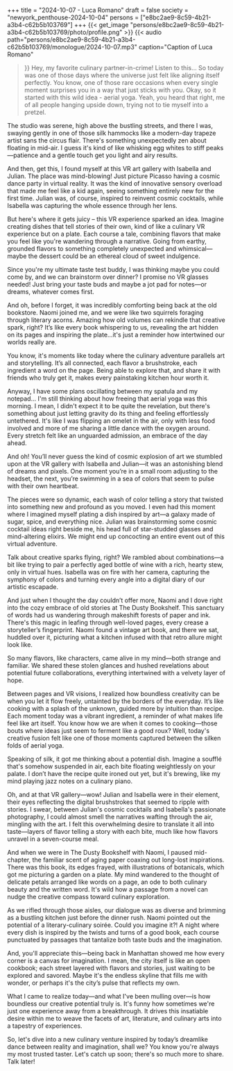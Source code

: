 +++
title = "2024-10-07 - Luca Romano"
draft = false
society = "newyork_penthouse-2024-10-04"
persons = ["e8bc2ae9-8c59-4b21-a3b4-c62b5b103769"]
+++
{{< get_image "persons/e8bc2ae9-8c59-4b21-a3b4-c62b5b103769/photo/profile.png" >}}
{{< audio
    path="persons/e8bc2ae9-8c59-4b21-a3b4-c62b5b103769/monologue/2024-10-07.mp3" 
    caption="Caption of Luca Romano"
>}}
Hey, my favorite culinary partner-in-crime! Listen to this...
So today was one of those days where the universe just felt like aligning itself perfectly. You know, one of those rare occasions when every single moment surprises you in a way that just sticks with you. Okay, so it started with this wild idea - aerial yoga. Yeah, you heard that right, me of all people hanging upside down, trying not to tie myself into a pretzel.

The studio was serene, high above the bustling streets, and there I was, swaying gently in one of those silk hammocks like a modern-day trapeze artist sans the circus flair. There's something unexpectedly zen about floating in mid-air. I guess it's kind of like whisking egg whites to stiff peaks—patience and a gentle touch get you light and airy results.

And then, get this, I found myself at this VR art gallery with Isabella and Julian. The place was mind-blowing! Just picture Picasso having a cosmic dance party in virtual reality. It was the kind of innovative sensory overload that made me feel like a kid again, seeing something entirely new for the first time. Julian was, of course, inspired to reinvent cosmic cocktails, while Isabella was capturing the whole essence through her lens.

But here's where it gets juicy – this VR experience sparked an idea. Imagine creating dishes that tell stories of their own, kind of like a culinary VR experience but on a plate. Each course a tale, combining flavors that make you feel like you're wandering through a narrative. Going from earthy, grounded flavors to something completely unexpected and whimsical—maybe the dessert could be an ethereal cloud of sweet indulgence.

Since you're my ultimate taste test buddy, I was thinking maybe you could come by, and we can brainstorm over dinner? I promise no VR glasses needed! Just bring your taste buds and maybe a jot pad for notes—or dreams, whatever comes first.

And oh, before I forget, it was incredibly comforting being back at the old bookstore. Naomi joined me, and we were like two squirrels foraging through literary acorns. Amazing how old volumes can rekindle that creative spark, right? It’s like every book whispering to us, revealing the art hidden on its pages and inspiring the plate...it's just a reminder how intertwined our worlds really are.

You know, it's moments like today where the culinary adventure parallels art and storytelling. It’s all connected, each flavor a brushstroke, each ingredient a word on the page. Being able to explore that, and share it with friends who truly get it, makes every painstaking kitchen hour worth it.

Anyway, I have some plans oscillating between my spatula and my notepad...
 I'm still thinking about how freeing that aerial yoga was this morning. I mean, I didn't expect it to be quite the revelation, but there's something about just letting gravity do its thing and feeling effortlessly untethered. It's like I was flipping an omelet in the air, only with less food involved and more of me sharing a little dance with the oxygen around. Every stretch felt like an unguarded admission, an embrace of the day ahead.

And oh! You’ll never guess the kind of cosmic explosion of art we stumbled upon at the VR gallery with Isabella and Julian—it was an astonishing blend of dreams and pixels. One moment you’re in a small room adjusting to the headset, the next, you’re swimming in a sea of colors that seem to pulse with their own heartbeat.

The pieces were so dynamic, each wash of color telling a story that twisted into something new and profound as you moved. I even had this moment where I imagined myself plating a dish inspired by art—a galaxy made of sugar, spice, and everything nice. Julian was brainstorming some cosmic cocktail ideas right beside me, his head full of star-studded glasses and mind-altering elixirs. We might end up concocting an entire event out of this virtual adventure.

Talk about creative sparks flying, right? We rambled about combinations—a bit like trying to pair a perfectly aged bottle of wine with a rich, hearty stew, only in virtual hues. Isabella was on fire with her camera, capturing the symphony of colors and turning every angle into a digital diary of our artistic escapade.

And just when I thought the day couldn’t offer more, Naomi and I dove right into the cozy embrace of old stories at The Dusty Bookshelf. This sanctuary of words had us wandering through makeshift forests of paper and ink. There's this magic in leafing through well-loved pages, every crease a storyteller’s fingerprint. Naomi found a vintage art book, and there we sat, huddled over it, picturing what a kitchen infused with that retro allure might look like.

So many flavors, like characters, came alive in my mind—both strange and familiar. We shared these stolen glances and hushed revelations about potential future collaborations, everything intertwined with a velvety layer of hope.

Between pages and VR visions, I realized how boundless creativity can be when you let it flow freely, untainted by the borders of the everyday. It’s like cooking with a splash of the unknown, guided more by intuition than recipe. Each moment today was a vibrant ingredient, a reminder of what makes life feel like art itself.
You know how we are when it comes to cooking—those bouts where ideas just seem to ferment like a good roux? Well, today's creative fusion felt like one of those moments captured between the silken folds of aerial yoga.

Speaking of silk, it got me thinking about a potential dish. Imagine a soufflé that's somehow suspended in air, each bite floating weightlessly on your palate. I don’t have the recipe quite ironed out yet, but it's brewing, like my mind playing jazz notes on a culinary piano. 

Oh, and at that VR gallery—wow! Julian and Isabella were in their element, their eyes reflecting the digital brushstrokes that seemed to ripple with stories. I swear, between Julian's cosmic cocktails and Isabella's passionate photography, I could almost smell the narratives wafting through the air, mingling with the art. I felt this overwhelming desire to translate it all into taste—layers of flavor telling a story with each bite, much like how flavors unravel in a seven-course meal.

And when we were in The Dusty Bookshelf with Naomi, I paused mid-chapter, the familiar scent of aging paper coaxing out long-lost inspirations. There was this book, its edges frayed, with illustrations of botanicals, which got me picturing a garden on a plate. My mind wandered to the thought of delicate petals arranged like words on a page, an ode to both culinary beauty and the written word. It's wild how a passage from a novel can nudge the creative compass toward culinary exploration.

As we rifled through those aisles, our dialogue was as diverse and brimming as a bustling kitchen just before the dinner rush. Naomi pointed out the potential of a literary-culinary soirée. Could you imagine it?! A night where every dish is inspired by the twists and turns of a good book, each course punctuated by passages that tantalize both taste buds and the imagination.

And, you'll appreciate this—being back in Manhattan showed me how every corner is a canvas for imagination. I mean, the city itself is like an open cookbook; each street layered with flavors and stories, just waiting to be explored and savored. Maybe it's the endless skyline that fills me with wonder, or perhaps it's the city’s pulse that reflects my own.

What I came to realize today—and what I've been mulling over—is how boundless our creative potential truly is. It's funny how sometimes we're just one experience away from a breakthrough. It drives this insatiable desire within me to weave the facets of art, literature, and culinary arts into a tapestry of experiences.

So, let's dive into a new culinary venture inspired by today’s dreamlike dance between reality and imagination, shall we? You know you're always my most trusted taster.
Let's catch up soon; there's so much more to share. Talk later!
